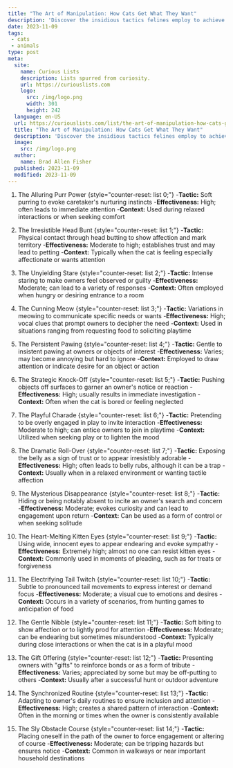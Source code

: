 ```yaml
---
title: "The Art of Manipulation: How Cats Get What They Want"
description: 'Discover the insidious tactics felines employ to achieve their desires in "The Art of Manipulation: How Cats Satisfy Their Curiosity and Get What They Want.'
date: 2023-11-09
tags:
 - cats
 - animals
type: post
meta:
  site:
    name: Curious Lists
    description: Lists spurred from curiosity.
    url: https://curiouslists.com
    logo:
      src: /img/logo.png
      width: 301
      height: 242
  language: en-US
  url: https://curiouslists.com/list/the-art-of-manipulation-how-cats-get-what-they-want
  title: "The Art of Manipulation: How Cats Get What They Want"
  description: 'Discover the insidious tactics felines employ to achieve their desires in "The Art of Manipulation: How Cats Satisfy Their Curiosity and Get What They Want."'
  image:
    src: /img/logo.png
  author:
    name: Brad Allen Fisher
  published: 2023-11-09
  modified: 2023-11-09
---
```



1. The Alluring Purr Power {style="counter-reset: list 0;"}
  -**Tactic:** Soft purring to evoke caretaker's nurturing instincts
  -**Effectiveness:** High; often leads to immediate attention
  -**Context:** Used during relaxed interactions or when seeking comfort

2. The Irresistible Head Bunt {style="counter-reset: list 1;"}
  -**Tactic:** Physical contact through head butting to show affection and mark territory
  -**Effectiveness:** Moderate to high; establishes trust and may lead to petting
  -**Context:** Typically when the cat is feeling especially affectionate or wants attention

3. The Unyielding Stare {style="counter-reset: list 2;"}
  -**Tactic:** Intense staring to make owners feel observed or guilty
  -**Effectiveness:** Moderate; can lead to a variety of responses
  -**Context:** Often employed when hungry or desiring entrance to a room

4. The Cunning Meow {style="counter-reset: list 3;"}
  -**Tactic:** Variations in meowing to communicate specific needs or wants
  -**Effectiveness:** High; vocal clues that prompt owners to decipher the need
  -**Context:** Used in situations ranging from requesting food to soliciting playtime

5. The Persistent Pawing {style="counter-reset: list 4;"}
  -**Tactic:** Gentle to insistent pawing at owners or objects of interest
  -**Effectiveness:** Varies; may become annoying but hard to ignore
  -**Context:** Employed to draw attention or indicate desire for an object or action

6. The Strategic Knock-Off {style="counter-reset: list 5;"}
  -**Tactic:** Pushing objects off surfaces to garner an owner's notice or reaction
  -**Effectiveness:** High; usually results in immediate investigation
  -**Context:** Often when the cat is bored or feeling neglected

7. The Playful Charade {style="counter-reset: list 6;"}
  -**Tactic:** Pretending to be overly engaged in play to invite interaction
  -**Effectiveness:** Moderate to high; can entice owners to join in playtime
  -**Context:** Utilized when seeking play or to lighten the mood

8. The Dramatic Roll-Over {style="counter-reset: list 7;"}
  -**Tactic:** Exposing the belly as a sign of trust or to appear irresistibly adorable
  -**Effectiveness:** High; often leads to belly rubs, although it can be a trap
  -**Context:** Usually when in a relaxed environment or wanting tactile affection

9. The Mysterious Disappearance {style="counter-reset: list 8;"}
  -**Tactic:** Hiding or being notably absent to incite an owner's search and concern
  -**Effectiveness:** Moderate; evokes curiosity and can lead to engagement upon return
  -**Context:** Can be used as a form of control or when seeking solitude

10. The Heart-Melting Kitten Eyes {style="counter-reset: list 9;"}
  -**Tactic:** Using wide, innocent eyes to appear endearing and evoke sympathy
  -**Effectiveness:** Extremely high; almost no one can resist kitten eyes
  -**Context:** Commonly used in moments of pleading, such as for treats or forgiveness

11. The Electrifying Tail Twitch {style="counter-reset: list 10;"}
  -**Tactic:** Subtle to pronounced tail movements to express interest or demand focus
  -**Effectiveness:** Moderate; a visual cue to emotions and desires
  -**Context:** Occurs in a variety of scenarios, from hunting games to anticipation of food

12. The Gentle Nibble {style="counter-reset: list 11;"}
  -**Tactic:** Soft biting to show affection or to lightly prod for attention
  -**Effectiveness:** Moderate; can be endearing but sometimes misunderstood
  -**Context:** Typically during close interactions or when the cat is in a playful mood

13. The Gift Offering {style="counter-reset: list 12;"}
  -**Tactic:** Presenting owners with "gifts" to reinforce bonds or as a form of tribute
  -**Effectiveness:** Varies; appreciated by some but may be off-putting to others
  -**Context:** Usually after a successful hunt or outdoor adventure

14. The Synchronized Routine {style="counter-reset: list 13;"}
  -**Tactic:** Adapting to owner's daily routines to ensure inclusion and attention
  -**Effectiveness:** High; creates a shared pattern of interaction
  -**Context:** Often in the morning or times when the owner is consistently available

15. The Sly Obstacle Course {style="counter-reset: list 14;"}
  -**Tactic:** Placing oneself in the path of the owner to force engagement or altering of course
  -**Effectiveness:** Moderate; can be tripping hazards but ensures notice
  -**Context:** Common in walkways or near important household destinations
